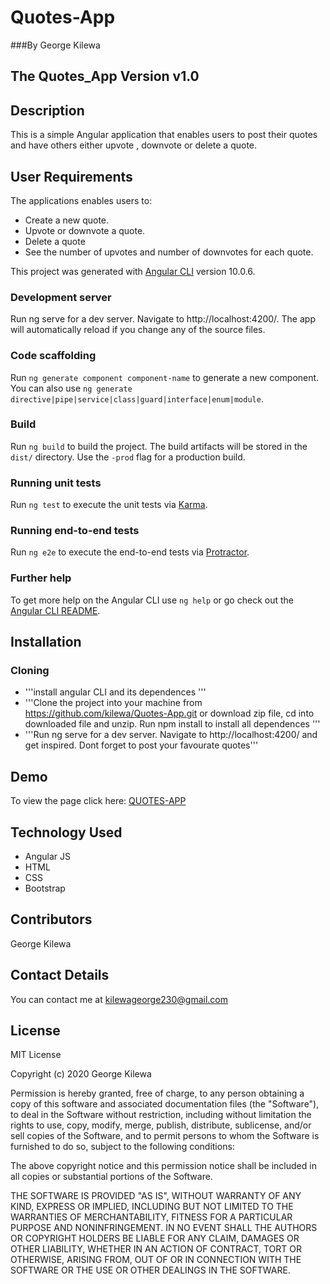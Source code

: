 # Quotes-App

###By George Kilewa

##  The Quotes_App Version v1.0

## Description
This is a simple Angular  application that enables users to post their quotes and have others either upvote , downvote or delete a quote.

## User Requirements
The applications enables users to:

+ Create a new quote.
+ Upvote or downvote a quote.
+ Delete a quote
+ See the number of upvotes and number of downvotes for each quote.


This project was generated with [Angular CLI](https://github.com/angular/angular-cli) version 10.0.6.

### Development server

Run ng serve for a dev server. Navigate to http://localhost:4200/. The app will automatically reload if you change any of the source files.

### Code scaffolding

Run `ng generate component component-name` to generate a new component. You can also use `ng generate directive|pipe|service|class|guard|interface|enum|module`.

### Build

Run `ng build` to build the project. The build artifacts will be stored in the `dist/` directory. Use the `-prod` flag for a production build.

### Running unit tests

Run `ng test` to execute the unit tests via [Karma](https://karma-runner.github.io).

### Running end-to-end tests

Run `ng e2e` to execute the end-to-end tests via [Protractor](http://www.protractortest.org/).

### Further help

To get more help on the Angular CLI use `ng help` or go check out the [Angular CLI README](https://github.com/angular/angular-cli/blob/master/README.md).

## Installation
### Cloning
+ '''install angular CLI and its dependences '''
+ '''Clone the project into your machine from https://github.com/kilewa/Quotes-App.git or download zip file, cd into downloaded file and unzip. Run npm install to install all dependences '''
+ '''Run ng serve for a dev server. Navigate to http://localhost:4200/  and get inspired. Dont forget to post your favourate quotes'''


## Demo
To view the page click here: [QUOTES-APP](https://kilewa.github.io/Quotes-App/)

## Technology Used
+ Angular JS
+ HTML 
+ CSS
+ Bootstrap


## Contributors
George Kilewa

## Contact Details
You can contact me at kilewageorge230@gmail.com

## License

MIT License

Copyright (c) 2020 George Kilewa

Permission is hereby granted, free of charge, to any person obtaining a copy
of this software and associated documentation files (the "Software"), to deal
in the Software without restriction, including without limitation the rights
to use, copy, modify, merge, publish, distribute, sublicense, and/or sell
copies of the Software, and to permit persons to whom the Software is
furnished to do so, subject to the following conditions:

The above copyright notice and this permission notice shall be included in all
copies or substantial portions of the Software.

THE SOFTWARE IS PROVIDED "AS IS", WITHOUT WARRANTY OF ANY KIND, EXPRESS OR
IMPLIED, INCLUDING BUT NOT LIMITED TO THE WARRANTIES OF MERCHANTABILITY,
FITNESS FOR A PARTICULAR PURPOSE AND NONINFRINGEMENT. IN NO EVENT SHALL THE
AUTHORS OR COPYRIGHT HOLDERS BE LIABLE FOR ANY CLAIM, DAMAGES OR OTHER
LIABILITY, WHETHER IN AN ACTION OF CONTRACT, TORT OR OTHERWISE, ARISING FROM,
OUT OF OR IN CONNECTION WITH THE SOFTWARE OR THE USE OR OTHER DEALINGS IN THE
SOFTWARE.
